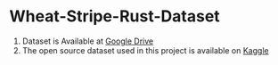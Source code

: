 # Wheat-Stripe-Rust-Dataset
1. Dataset is Available at [Google Drive](https://drive.google.com/drive/folders/1zal4sb1CVJY1_o1A_JoX52VyDI2HLUNa)
2. The open source dataset used in this project is available on [Kaggle](https://www.kaggle.com/datasets/tolgahayit/yellowrust19-yellow-rust-disease-in-wheat)
